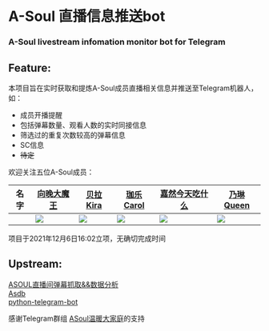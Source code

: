 # A-Soul 直播信息推送bot  
### A-Soul livestream infomation monitor bot for Telegram  
## Feature:  

 本项目旨在实时获取和提炼A-Soul成员直播相关信息并推送至Telegram机器人，如：  
  + 成员开播提醒  
  + 包括弹幕数量、观看人数的实时同接信息
  + 筛选过的重复次数较高的弹幕信息
  + SC信息
  + ~~待定~~  

欢迎关注五位A-Soul成员：  

|   名字  |  [向晚大魔王](https://space.bilibili.com/672346917 "向晚大魔王")   | [贝拉Kira ](https://space.bilibili.com/672353429/ "贝拉Kira ")    |  [珈乐Carol ](https://space.bilibili.com/351609538/ "珈乐Carol ")   | [嘉然今天吃什么](https://space.bilibili.com/672328094/ "嘉然今天吃什么")    |  [乃琳Queen](https://space.bilibili.com/672342685/ "乃琳Queen")   | 
| --- | --- | --- | --- | --- | --- | 
|    |  ![](https://i0.hdslb.com/bfs/face/566078c52b408571d8ae5e3bcdf57b2283024c27.jpg)   |    ![](https://i2.hdslb.com/bfs/face/668af440f8a8065743d3fa79cfa8f017905d0065.jpg) |  ![](https://i2.hdslb.com/bfs/face/a7fea00016a8d3ffb015b6ed8647cc3ed89cbc63.jpg)  |   ![](https://i2.hdslb.com/bfs/face/d399d6f5cf7943a996ae96999ba3e6ae2a2988de.jpg)  |     ![](https://i1.hdslb.com/bfs/face/8895c87082beba1355ea4bc7f91f2786ef49e354.jpg)|  

项目于2021年12月6日16:02立项，无确切完成时间  

## Upstream:  
[ASOUL直播间弹幕抓取&&数据分析](https://github.com/Code4Epoch/Bolaris)  
[Asdb](https://github.com/A-Soul-Database/A-Soul-Database)  
[python-telegram-bot](https://github.com/python-telegram-bot/python-telegram-bot)  

感谢Telegram群组 [ASoul温暖大家庭](https://t.me/ASoul_WarmFamily)的支持  

